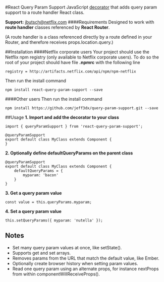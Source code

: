 #React Query Param Support
JavaScript [decorator](https://medium.com/google-developers/exploring-es7-decorators-76ecb65fb841#.e3bcycini) that adds query param support to a route handler React class.

**Support:** jbutsch@netflix.com
####Requirements
Designed to work with **route handler** classes referenced by **React Router**.

(A route handler is a class referenced directly by a route
defined in your Router, and therefore receives props.location.query.)

##Installation
####Netflix corporate users
Your project should use the Netflix npm registry (only available to Netflix corporate users). To do so the root of your project should have file **.npmrc** with the following line

	registry = http://artifacts.netflix.com/api/npm/npm-netflix
Then run the install command

	npm install react-query-param-support --save

####Other users
Then run the install command

	npm install https://github.com/jeff3dx/query-param-support.git --save

##Usage
**1. Import and add the decorator to your class**
	
	import { queryParamSupport } from 'react-query-param-support';
	
	@queryParamSupport
	export default class MyClass extends Component {
	}

**2. Optionally define defaultQueryParams on the parent class**
	
	@queryParamSupport
	export default class MyClass extends Component {
	    defaultQueryParams = {
	        myparam: 'bacon'
	    }
	}

**3. Get a query param value**
	
	const value = this.queryParams.myparam;

**4. Set a query param value**
	
	this.setQueryParams({ myparam: 'nutella' });
	

## Notes
- Set many query param values at once, like setState().
- Supports get and set arrays.
- Removes params from the URL that match the default value, like Ember.
- Optionally create browser history when setting param values.
- Read one query param using an alternate props, for instance nextProps from within componentWillReceiveProps().

